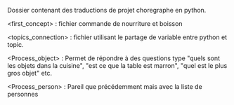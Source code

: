 Dossier contenant des traductions de projet choregraphe en python.

<first_concept> : fichier commande de nourriture et boisson

<topics_connection> : fichier utilisant le partage de variable entre python et topic.

<Process_object> : Permet de répondre à des questions type "quels sont les objets dans la cuisine", "est ce que la table est marron", "quel est le plus gros objet" etc.

<Process_person> : Pareil que précédemment mais avec la liste de personnes
